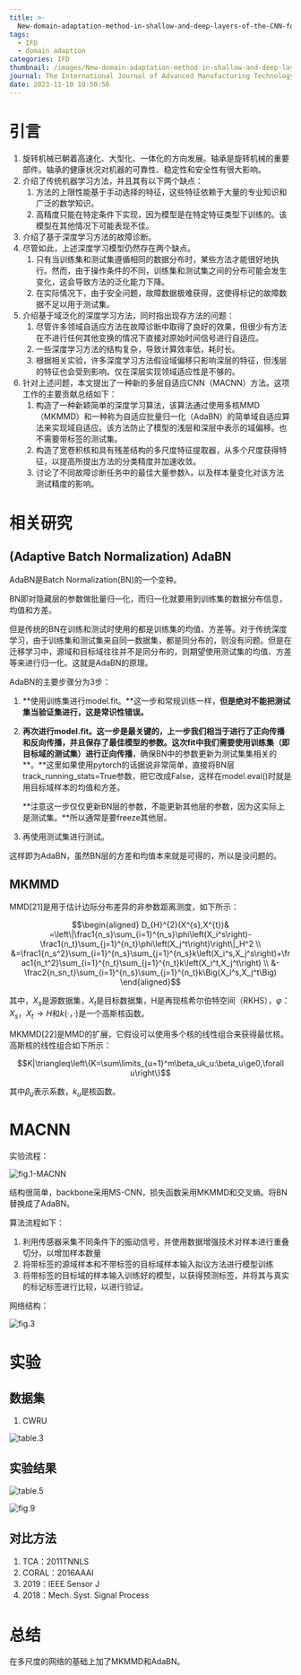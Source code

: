 ```yaml
---
title: >-
  New-domain-adaptation-method-in-shallow-and-deep-layers-of-the-CNN-for-bearing-fault-diagnosis-under-different-working-conditions
tags:
  - IFD
  - domain adaption
categories: IFD
thumbnail: /images/New-domain-adaptation-method-in-shallow-and-deep-layers-of-the-CNN-for-bearing-fault-diagnosis-under-different-working-conditions/fig.1-MACNN.png
journal: The International Journal of Advanced Manufacturing Technology (IF:3.4)
date: 2023-11-10 10:50:56
---
```


# 引言

1. 旋转机械已朝着高速化、大型化、一体化的方向发展。轴承是旋转机械的重要部件。轴承的健康状况对机器的可靠性、稳定性和安全性有很大影响。
2. 介绍了传统机器学习方法，并且其有以下两个缺点：
   1. 方法的上限性能基于手动选择的特征，这些特征依赖于大量的专业知识和广泛的数学知识。
   2. 高精度只能在特定条件下实现，因为模型是在特定特征类型下训练的。该模型在其他情况下可能表现不佳。
3. 介绍了基于深度学习方法的故障诊断。
4. 尽管如此，上述深度学习模型仍然存在两个缺点。
   1. 只有当训练集和测试集遵循相同的数据分布时，某些方法才能很好地执行。然而，由于操作条件的不同，训练集和测试集之间的分布可能会发生变化，这会导致方法的泛化能力下降。
   2. 在实际情况下，由于安全问题，故障数据极难获得，这使得标记的故障数据不足以用于测试集。
5. 介绍基于域泛化的深度学习方法，同时指出现存方法的问题：
   1. 尽管许多领域自适应方法在故障诊断中取得了良好的效果，但很少有方法在不进行任何其他变换的情况下直接对原始时间信号进行自适应。
   2. 一些深度学习方法的结构复杂，导致计算效率低，耗时长。
   3. 根据相关实验，许多深度学习方法假设域偏移只影响深层的特征，但浅层的特征也会受到影响。仅在深层实现领域适应性是不够的。
6. 针对上述问题，本文提出了一种新的多层自适应CNN（MACNN）方法。这项工作的主要贡献总结如下：
   1. 构造了一种新颖简单的深度学习算法，该算法通过使用多核MMD（MKMMD）和一种称为自适应批量归一化（AdaBN）的简单域自适应算法来实现域自适应。该方法防止了模型的浅层和深层中表示的域偏移。也不需要带标签的测试集。
   2. 构造了宽卷积核和具有残差结构的多尺度特征提取器，从多个尺度获得特征，以提高所提出方法的分类精度并加速收敛。
   3. 讨论了不同故障诊断任务中的最佳大量参数λ，以及样本量变化对该方法测试精度的影响。

# 相关研究

## (Adaptive Batch Normalization) AdaBN

AdaBN是Batch Normalization(BN)的一个变种。

BN即对隐藏层的参数做批量归一化，而归一化就要用到训练集的数据分布信息，均值和方差。

但是传统的BN在训练和测试时使用的都是训练集的均值、方差等。对于传统深度学习，由于训练集和测试集来自同一数据集，都是同分布的，则没有问题。但是在迁移学习中，源域和目标域往往并不是同分布的，则期望使用测试集的均值、方差等来进行归一化。这就是AdaBN的原理。

AdaBN的主要步骤分为3步：

1. **使用训练集进行model.fit。**这一步和常规训练一样，**但是绝对不能把测试集当验证集进行，这是常识性错误。**

2. **再次进行model.fit。**这一步是最关键的，上一步我们相当于进行了正向传播和反向传播，并且保存了最佳模型的参数。这次fit中我们需要**使用训练集（即目标域的测试集）进行正向传播**，确保BN中的参数更新为测试集集相关的**。**这里如果使用pytorch的话据说非常简单，直接将BN层track_running_stats=True参数，把它改成False，这样在model.eval()时就是用目标域样本的均值和方差。

   **注意这一步仅仅更新BN层的参数，不能更新其他层的参数，因为这实际上是测试集。**所以通常是要freeze其他层。

3. 再使用测试集进行测试。

这样即为AdaBN，虽然BN层的方差和均值本来就是可得的，所以是没问题的。



## MKMMD

MMD[21]是用于估计边际分布差异的非参数距离测度，如下所示：

$$\begin{aligned}
D_{H}^{2}(X^{s},X^{t})& =\left\|\frac1{n_s}\sum_{i=1}^{n_s}\phi\left(X_i^s\right)-\frac1{n_t}\sum_{j=1}^{n_t}\phi\left(X_j^t\right)\right\|_H^2  \\
&=\frac1{n_s^2}\sum_{i=1}^{n_s}\sum_{j=1}^{n_s}k\left(X_i^s,X_j^s\right)+\frac1{n_t^2}\sum_{i=1}^{n_t}\sum_{j=1}^{n_t}k\left(X_i^t,X_j^t\right) \\
&-\frac2{n_sn_t}\sum_{i=1}^{n_s}\sum_{j=1}^{n_t}k\Big(X_i^s,X_j^t\Big)
\end{aligned}$$

其中，$X_s$是源数据集，$X_t$是目标数据集，H是再现核希尔伯特空间（RKHS），$φ：X_s，X_t→ H$和$k(·，·)$是一个高斯核函数。

MKMMD[22]是MMD的扩展，它假设可以使用多个核的线性组合来获得最优核。高斯核的线性组合如下所示：

$$K|\triangleq\left\{K=\sum\limits_{u=1}^m\beta_uk_u:\beta_u\ge0,\forall u\right\}$$

其中$β_u$表示系数，$k_u$是核函数。

# MACNN

实验流程：

![fig.1-MACNN](/images/New-domain-adaptation-method-in-shallow-and-deep-layers-of-the-CNN-for-bearing-fault-diagnosis-under-different-working-conditions/fig.1-MACNN.png)

结构很简单，backbone采用MS-CNN，损失函数采用MKMMD和交叉熵。将BN替换成了AdaBN。

算法流程如下：

1. 利用传感器采集不同条件下的振动信号，并使用数据增强技术对样本进行重叠切分，以增加样本数量
2. 将带标签的源域样本和不带标签的目标域样本输入拟议方法进行模型训练
3. 将带标签的目标域的样本输入训练好的模型，以获得预测标签，并将其与真实的标记标签进行比较，以进行验证。

网络结构：

![fig.3](/images/New-domain-adaptation-method-in-shallow-and-deep-layers-of-the-CNN-for-bearing-fault-diagnosis-under-different-working-conditions/fig.3.png)

# 实验

## 数据集

1. CWRU

![table.3](/images/New-domain-adaptation-method-in-shallow-and-deep-layers-of-the-CNN-for-bearing-fault-diagnosis-under-different-working-conditions/table.3.png)

## 实验结果

![table.5](/images/New-domain-adaptation-method-in-shallow-and-deep-layers-of-the-CNN-for-bearing-fault-diagnosis-under-different-working-conditions/table.5.png)

![fig.9](/images/New-domain-adaptation-method-in-shallow-and-deep-layers-of-the-CNN-for-bearing-fault-diagnosis-under-different-working-conditions/fig.9.png)

## 对比方法

1. TCA：2011TNNLS
2. CORAL：2016AAAI
3. 2019：IEEE Sensor J
4. 2018：Mech. Syst. Signal Process



# 总结

在多尺度的网络的基础上加了MKMMD和AdaBN。
